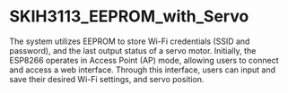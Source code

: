 # SKIH3113_EEPROM_with_Servo
The system utilizes EEPROM to store Wi-Fi credentials (SSID and password),  and the last output status of a servo motor. Initially, the ESP8266 operates in Access Point (AP) mode, allowing users to connect and access a web interface. Through this interface, users can input and save their desired Wi-Fi settings, and servo position. 
